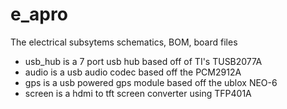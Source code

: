 e_apro
======

The electrical subsytems schematics, BOM, board files
- usb_hub is a 7 port usb hub based off of TI's TUSB2077A
- audio is a usb audio codec based off the PCM2912A
- gps is a usb powered gps module based off the ublox NEO-6
- screen is a hdmi to tft screen converter using TFP401A
